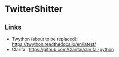 # TwitterShitter

## Links
* Twython (about to be replaced): https://twython.readthedocs.io/en/latest/
* Clarifai: https://github.com/Clarifai/clarifai-python
